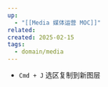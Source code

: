 ```yaml
---
up:
  - "[[Media 媒体运营 MOC]]"
related: 
created: 2025-02-15
tags:
  - domain/media
---
```




- `Cmd + J`  选区复制到新图层